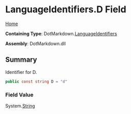 <a name="_top"></a>

# LanguageIdentifiers\.D Field

[Home](../../../README.md#_top)

**Containing Type**: DotMarkdown\.[LanguageIdentifiers](../README.md#_top)

**Assembly**: DotMarkdown\.dll

## Summary

Identifier for D\.

```csharp
public const string D = "d"
```

### Field Value

System\.[String](https://docs.microsoft.com/en-us/dotnet/api/system.string)

